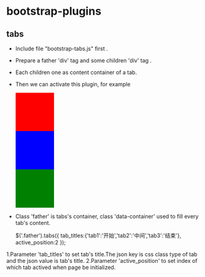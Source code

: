 # bootstrap-plugins

## tabs
  
  * Include file "bootstrap-tabs.js" first .

  * Prepare a father 'div' tag and some children 'div' tag . 
  
  * Each children one as content container of a tab.

  * Then we can activate this plugin, for example

	<div class="father">
		<div class = "data-container">
			<div style="width:100px;height:100px;background-color:red;"></div>
		</div>
		<div class = "data-container">
			<div style="width:100px;height:100px;background-color:blue;"></div>
		</div>
		<div class = "data-container">
			<div style="width:100px;height:100px;background-color:green;"></div>
		</div>
	 </div>

  * Class 'father' is tabs's container, class 'data-container' used to fill every tab's content.

	  $('.father').tabs({
			tab_titles:{'tab1':'开始','tab2':'中间','tab3':'结束'},
			active_position:2
		}); 

  1.Parameter 'tab_titles' to set tab's title.The json key is css class type of tab and the json value is tab's title.
  2.Parameter 'active_position' to set index of which tab actived when page be initialized.
